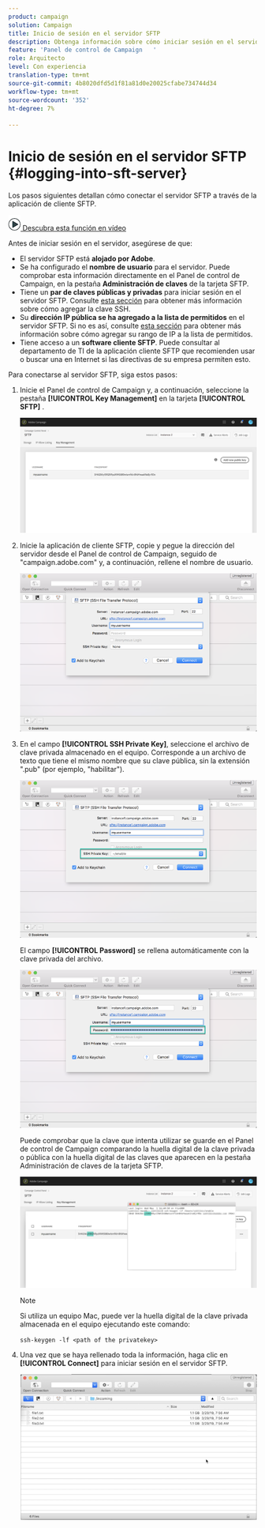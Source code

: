 ```yaml
---
product: campaign
solution: Campaign
title: Inicio de sesión en el servidor SFTP
description: Obtenga información sobre cómo iniciar sesión en el servidor SFTP
feature: 'Panel de control de Campaign   '
role: Arquitecto
level: Con experiencia
translation-type: tm+mt
source-git-commit: 4b8020dfd5d1f81a81d0e20025cfabe734744d34
workflow-type: tm+mt
source-wordcount: '352'
ht-degree: 7%

---
```



# Inicio de sesión en el servidor SFTP {#logging-into-sft-server}

Los pasos siguientes detallan cómo conectar el servidor SFTP a través de la aplicación de cliente SFTP.

![](assets/do-not-localize/how-to-video.png)[ Descubra esta función en vídeo](https://video.tv.adobe.com/v/27263?quality=12)

Antes de iniciar sesión en el servidor, asegúrese de que:

* El servidor SFTP está **alojado por Adobe**.
* Se ha configurado el **nombre de usuario** para el servidor. Puede comprobar esta información directamente en el Panel de control de Campaign, en la pestaña **Administración de claves** de la tarjeta SFTP.
* Tiene un **par de claves públicas y privadas** para iniciar sesión en el servidor SFTP. Consulte [esta sección](../../sftp/using/key-management.md) para obtener más información sobre cómo agregar la clave SSH.
* Su **dirección IP pública se ha agregado a la lista de permitidos** en el servidor SFTP. Si no es así, consulte [esta sección](../../sftp/using/ip-range-allow-listing.md) para obtener más información sobre cómo agregar su rango de IP a la lista de permitidos.
* Tiene acceso a un **software cliente SFTP**. Puede consultar al departamento de TI de la aplicación cliente SFTP que recomienden usar o buscar una en Internet si las directivas de su empresa permiten esto.

Para conectarse al servidor SFTP, siga estos pasos:

1. Inicie el Panel de control de Campaign y, a continuación, seleccione la pestaña **[!UICONTROL Key Management]** en la tarjeta **[!UICONTROL SFTP]** .

   ![](assets/sftp_card.png)

1. Inicie la aplicación de cliente SFTP, copie y pegue la dirección del servidor desde el Panel de control de Campaign, seguido de &quot;campaign.adobe.com&quot; y, a continuación, rellene el nombre de usuario.

   ![](assets/do-not-localize/connect1.png)

1. En el campo **[!UICONTROL SSH Private Key]**, seleccione el archivo de clave privada almacenado en el equipo. Corresponde a un archivo de texto que tiene el mismo nombre que su clave pública, sin la extensión &quot;.pub&quot; (por ejemplo, &quot;habilitar&quot;).

   ![](assets/do-not-localize/connect2.png)

   El campo **[!UICONTROL Password]** se rellena automáticamente con la clave privada del archivo.

   ![](assets/do-not-localize/connect3.png)

   Puede comprobar que la clave que intenta utilizar se guarde en el Panel de control de Campaign comparando la huella digital de la clave privada o pública con la huella digital de las claves que aparecen en la pestaña Administración de claves de la tarjeta SFTP.

   ![](assets/fingerprint_compare.png)

   >[!NOTE]
   >
   >Si utiliza un equipo Mac, puede ver la huella digital de la clave privada almacenada en el equipo ejecutando este comando:
   >
   >`ssh-keygen -lf <path of the privatekey>`

1. Una vez que se haya rellenado toda la información, haga clic en **[!UICONTROL Connect]** para iniciar sesión en el servidor SFTP.

   ![](assets/do-not-localize/sftpconnected.png)
